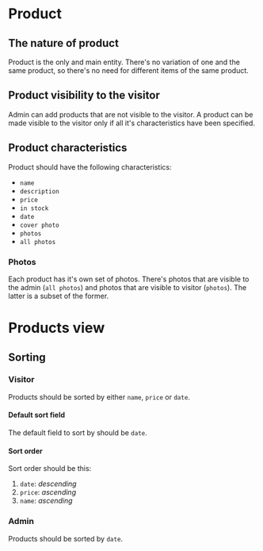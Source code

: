 # Product
## The nature of product
Product is the only and main entity. There's no variation of one and the same product, so there's no need for different items of the same product. 

## Product visibility to the visitor
Admin can add products that are not visible to the visitor. A product can be made visible to the visitor only if all it's characteristics have been specified.

## Product characteristics
Product should have the following characteristics:
* `name`
* `description`
* `price`
* `in stock`
* `date`
* `cover photo`
* `photos`
* `all photos`

### Photos
Each product has it's own set of photos. There's photos that are visible to the admin (`all photos`) and photos that are visible to visitor (`photos`). The latter is a subset of the former. 

# Products view
## Sorting
### Visitor
Products should be sorted by either `name`, `price` or `date`.

#### Default sort field
The default field to sort by should be `date`.

#### Sort order
Sort order should be this: 
1. `date`: *descending* 
2. `price`: *ascending*
3. `name`: *ascending*

### Admin
Products should be sorted by `date`. 
